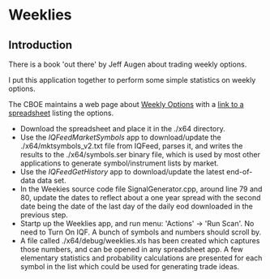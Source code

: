 # Weeklies

## Introduction

There is a book 'out there' by Jeff Augen about trading weekly options.

I put this application together to perform some simple statistics on weekly options.

The CBOE maintains a web page about [Weekly Options](http://www.cboe.com/micro/weeklys/availableweeklys.aspx) with a
[link to a spreadsheet](https://www.cboe.com/publish/weelkysmf/weeklysmf.xls) listing the options.

* Download the spreadsheet and place it in the ./x64 directory.
* Use the _IQFeedMarketSymbols_ app to download/update the ./x64/mktsymbols_v2.txt file from IQFeed, parses it, and 
writes the results to the ./x64/symbols.ser binary file, which is used by most other applications to generate 
symbol/instrument lists by market.
* Use the _IQFeedGetHistory_ app to download/update the latest end-of-data data set.
* In the Weekies source code file SignalGenerator.cpp, around line 79 and 80, update the dates to reflect about a one year 
spread with the second date being the date of the last day of the daily eod downloaded in the previous step.
* Startp up the Weeklies app, and run menu: 'Actions' -> 'Run Scan'.  No need to Turn On IQF.  A bunch of symbols and numbers 
should scroll by.
* A file called ./x64/debug/weeklies.xls has been created which captures those numbers, and can be opened in any spreadsheet app.  A few elementary statistics and probability calculations are presented for each symbol in the list which could 
be used for generating trade ideas.
